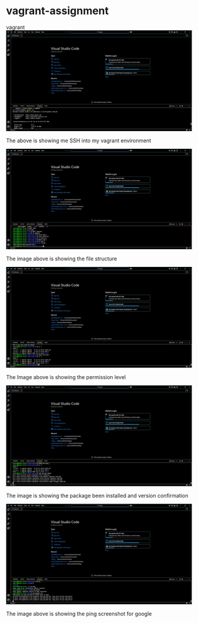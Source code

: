 # vagrant-assignment
vagrant
![DEVOPSASSIGNMENT3](screenshot1.jpeg)
<p>The above is showing me SSH into my vagrant environment </p>

![DEVOPSASSIGNMENT3](screenshot2.jpeg)
<p>The image above is showing the file structure </p>

![DEVOPSASSIGNMENT3](screenshot3.jpeg)
<p>The Image above is showing the permission level</p>

![DEVOPSASSIGNMENT3](screenshot4.jpeg)
<p>The image is showing the package been installed and version confirmation</p>

![DEVOPSASSIGNMENT3](screenshot5.jpeg)
<p>The image above is showing the ping screenshot for google</p>